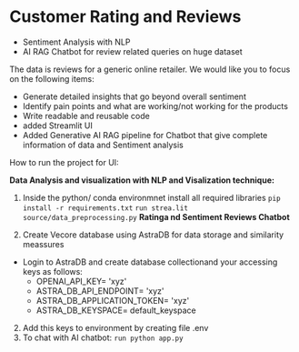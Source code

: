 # Customer Rating and Reviews 

- Sentiment Analysis with NLP 
- AI RAG Chatbot for review related queries on huge dataset


The data is reviews for a generic online retailer. We would like you to focus on the following items:

- Generate detailed insights that go beyond overall sentiment
- Identify pain points and what are working/not working for the products
- Write readable and reusable code
- added Streamlit UI
- Added Generative AI RAG pipeline for Chatbot that give complete information of data and Sentiment analysis


How to run the project for UI:

**Data Analysis and visualization with NLP and Visalization technique:**
1. Inside the python/ conda environmnet install all required libraries
`
pip install -r requirements.txt
`
`
run strea.lit source/data_preprocessing.py
`
**Ratinga nd Sentiment Reviews Chatbot**

1. Create Vecore database using AstraDB for data storage and similarity meassures
- Login to AstraDB and create database collectionand your accessing keys as follows:
    - OPENAI_API_KEY= 'xyz'
    - ASTRA_DB_API_ENDPOINT= 'xyz'
    - ASTRA_DB_APPLICATION_TOKEN= 'xyz'
    - ASTRA_DB_KEYSPACE= default_keyspace

2. Add this keys to environment by creating file .env
3. To chat with AI chatbot:
`
run python app.py
`

